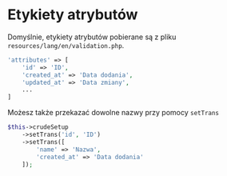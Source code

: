 Etykiety atrybutów
===

Domyślnie, etykiety atrybutów pobierane są z pliku `resources/lang/en/validation.php`.

```php
'attributes' => [
    'id' => 'ID',
    'created_at' => 'Data dodania',
    'updated_at' => 'Data zmiany',
    ...
]
```

Możesz także przekazać dowolne nazwy przy pomocy `setTrans`

```php
$this->crudeSetup
    ->setTrans('id', 'ID')
    ->setTrans([
        'name' => 'Nazwa',
        'created_at' => 'Data dodania'
    ]);
```
